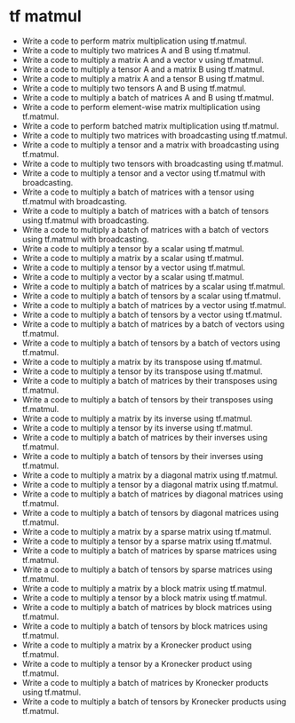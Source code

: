 # tf matmul

- Write a code to perform matrix multiplication using tf.matmul.
- Write a code to multiply two matrices A and B using tf.matmul.
- Write a code to multiply a matrix A and a vector v using tf.matmul.
- Write a code to multiply a tensor A and a matrix B using tf.matmul.
- Write a code to multiply a matrix A and a tensor B using tf.matmul.
- Write a code to multiply two tensors A and B using tf.matmul.
- Write a code to multiply a batch of matrices A and B using tf.matmul.
- Write a code to perform element-wise matrix multiplication using tf.matmul.
- Write a code to perform batched matrix multiplication using tf.matmul.
- Write a code to multiply two matrices with broadcasting using tf.matmul.
- Write a code to multiply a tensor and a matrix with broadcasting using tf.matmul.
- Write a code to multiply two tensors with broadcasting using tf.matmul.
- Write a code to multiply a tensor and a vector using tf.matmul with broadcasting.
- Write a code to multiply a batch of matrices with a tensor using tf.matmul with broadcasting.
- Write a code to multiply a batch of matrices with a batch of tensors using tf.matmul with broadcasting.
- Write a code to multiply a batch of matrices with a batch of vectors using tf.matmul with broadcasting.
- Write a code to multiply a tensor by a scalar using tf.matmul.
- Write a code to multiply a matrix by a scalar using tf.matmul.
- Write a code to multiply a tensor by a vector using tf.matmul.
- Write a code to multiply a vector by a scalar using tf.matmul.
- Write a code to multiply a batch of matrices by a scalar using tf.matmul.
- Write a code to multiply a batch of tensors by a scalar using tf.matmul.
- Write a code to multiply a batch of matrices by a vector using tf.matmul.
- Write a code to multiply a batch of tensors by a vector using tf.matmul.
- Write a code to multiply a batch of matrices by a batch of vectors using tf.matmul.
- Write a code to multiply a batch of tensors by a batch of vectors using tf.matmul.
- Write a code to multiply a matrix by its transpose using tf.matmul.
- Write a code to multiply a tensor by its transpose using tf.matmul.
- Write a code to multiply a batch of matrices by their transposes using tf.matmul.
- Write a code to multiply a batch of tensors by their transposes using tf.matmul.
- Write a code to multiply a matrix by its inverse using tf.matmul.
- Write a code to multiply a tensor by its inverse using tf.matmul.
- Write a code to multiply a batch of matrices by their inverses using tf.matmul.
- Write a code to multiply a batch of tensors by their inverses using tf.matmul.
- Write a code to multiply a matrix by a diagonal matrix using tf.matmul.
- Write a code to multiply a tensor by a diagonal matrix using tf.matmul.
- Write a code to multiply a batch of matrices by diagonal matrices using tf.matmul.
- Write a code to multiply a batch of tensors by diagonal matrices using tf.matmul.
- Write a code to multiply a matrix by a sparse matrix using tf.matmul.
- Write a code to multiply a tensor by a sparse matrix using tf.matmul.
- Write a code to multiply a batch of matrices by sparse matrices using tf.matmul.
- Write a code to multiply a batch of tensors by sparse matrices using tf.matmul.
- Write a code to multiply a matrix by a block matrix using tf.matmul.
- Write a code to multiply a tensor by a block matrix using tf.matmul.
- Write a code to multiply a batch of matrices by block matrices using tf.matmul.
- Write a code to multiply a batch of tensors by block matrices using tf.matmul.
- Write a code to multiply a matrix by a Kronecker product using tf.matmul.
- Write a code to multiply a tensor by a Kronecker product using tf.matmul.
- Write a code to multiply a batch of matrices by Kronecker products using tf.matmul.
- Write a code to multiply a batch of tensors by Kronecker products using tf.matmul.